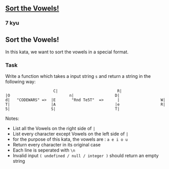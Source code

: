 <h2><a href=https://www.codewars.com/kata/59e49b2afc3c494d5d00002a/train/javascript target="_blank">Sort the Vowels!</a></h2><h3>7 kyu</h3><h2>Sort the Vowels!</h2><p>In this kata, we want to sort the vowels in a special format.</p><h3>Task</h3><p>Write a function which takes a input string <code>s</code> and return a string in the following way:</p><pre><code>                     C|                          R|                  |O                          n|                  D|                          d|   "CODEWARS" =&gt;  |E       "Rnd Te5T"  =&gt;      |                  W|                          T|                  |A                          |e                  R|                          5|                  S|                          T|</code></pre><p>Notes:</p><ul><li>List all the Vowels on the right side of <code>|</code></li><li>List every character except Vowels on the left side of <code>|</code></li><li>for the purpose of this kata, the vowels are : <code>a e i o u</code></li><li>Return every character in its original case</li><li>Each line is seperated with <code>\n</code></li><li>Invalid input <code>( undefined / null / integer )</code> should return an empty string</li></ul>
